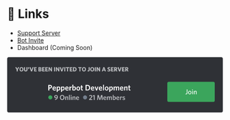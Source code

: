 # 🔗 Links

* [Support Server](https://discord.gg/Jd5BE3ew4G)
* [Bot Invite](https://discord.com/api/oauth2/authorize?client\_id=891109752078213172\&scope=applications.commands+bot\&permissions=8)
* Dashboard (Coming Soon)

![](.gitbook/assets/invite.svg)

